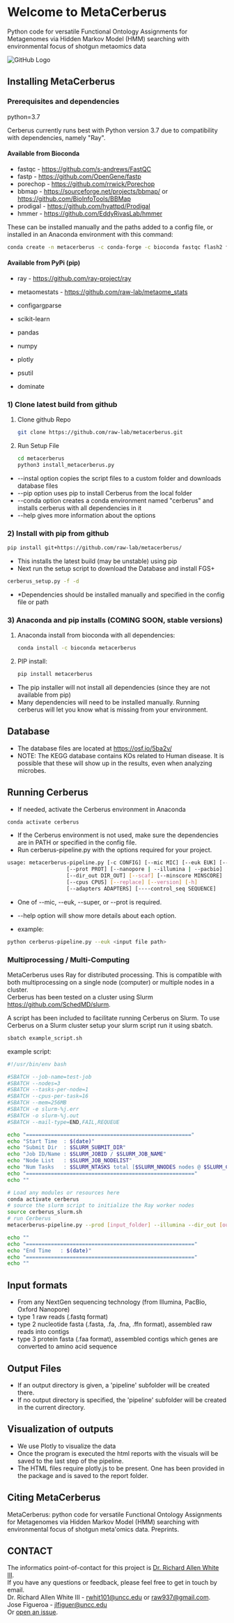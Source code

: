 # Welcome to MetaCerberus

Python code for versatile Functional Ontology Assignments for Metagenomes via Hidden Markov Model (HMM) searching with environmental focus of shotgun metaomics data

![GitHub Logo](cerberus_logo.jpg)

## Installing MetaCerberus

### Prerequisites and dependencies

python=3.7

Cerberus currently runs best with Python version 3.7 due to compatibility with dependencies, namely "Ray".

#### Available from Bioconda

- fastqc - <https://github.com/s-andrews/FastQC>
- fastp - <https://github.com/OpenGene/fastp>
- porechop - <https://github.com/rrwick/Porechop>
- bbmap - <https://sourceforge.net/projects/bbmap/> or <https://github.com/BioInfoTools/BBMap>
- prodigal - <https://github.com/hyattpd/Prodigal>
- hmmer - <https://github.com/EddyRivasLab/hmmer>

These can be installed manually and the paths added to a config file, or installed in an Anaconda environment with this command:

```bash
conda create -n metacerberus -c conda-forge -c bioconda fastqc flash2 fastp porechop bbmap prodigal hmmer pandas numpy plotly scikit-learn dominate configargparse python=3.7 -y
```

#### Available from PyPi (pip)

- ray - <https://github.com/ray-project/ray>
- metaomestats - <https://github.com/raw-lab/metaome_stats>

- configargparse
- scikit-learn
- pandas
- numpy
- plotly
- psutil
- dominate

### 1) Clone latest build from github

1. Clone github Repo

    ```bash
    git clone https://github.com/raw-lab/metacerberus.git
    ```

2. Run Setup File

    ```bash
    cd metacerberus
    python3 install_metacerberus.py
    ```

- --instal option copies the script files to a custom folder and downloads database files
- --pip option uses pip to install Cerberus from the local folder
- --conda option creates a conda environment named "cerberus" and installs cerberus with all dependencies in it
- --help gives more information about the options

### 2) Install with pip from github

```bash
pip install git+https://github.com/raw-lab/metacerberus/
```

- This installs the latest build (may be unstable) using pip
- Next run the setup script to download the Database and install FGS+

```bash
cerberus_setup.py -f -d
```

- *Dependencies should be installed manually and specified in the config file or path

### 3) Anaconda and pip installs (COMING SOON, stable versions)

1. Anaconda install from bioconda with all dependencies:

    ```bash
    conda install -c bioconda metacerberus
    ```

2. PIP install:

    ```bash
    pip install metacerberus
    ```

- The pip installer will not install all dependencies (since they are not available from pip)
- Many dependencies will need to be installed manually. Running cerberus will let you know what is missing from your environment.

## Database

- The database files are located at <https://osf.io/5ba2v/>
- NOTE: The KEGG database contains KOs related to Human disease. It is possible that these will show up in the results, even when analyzing microbes.

## Running Cerberus

- If needed, activate the Cerberus environment in Anaconda

```bash
conda activate cerberus
```

- If the Cerberus environment is not used, make sure the dependencies are in PATH or specified in the config file.
- Run cerberus-pipeline.py with the options required for your project.

```bash
usage: metacerberus-pipeline.py [-c CONFIG] [--mic MIC] [--euk EUK] [--super SUPER]
                   [--prot PROT] [--nanopore | --illumina | --pacbio]
                   [--dir_out DIR_OUT] [--scaf] [--minscore MINSCORE]
                   [--cpus CPUS] [--replace] [--version] [-h]
                   [--adapters ADAPTERS] [----control_seq SEQUENCE]
```

- One of --mic, --euk, --super, or --prot is required.
- --help option will show more details about each option.

- example:

```bash
python cerberus-pipeline.py --euk <input file path> 
```

### Multiprocessing / Multi-Computing

MetaCerberus uses Ray for distributed processing. This is compatible with both multiprocessing on a single node (computer) or multiple nodes in a cluster.  
Cerberus has been tested on a cluster using Slurm <https://github.com/SchedMD/slurm>.  
  
A script has been included to facilitate running Cerberus on Slurm. To use Cerberus on a Slurm cluster setup your slurm script run it using sbatch.  

```bash
sbatch example_script.sh
```

example script:  

```bash
#!/usr/bin/env bash

#SBATCH --job-name=test-job
#SBATCH --nodes=3
#SBATCH --tasks-per-node=1
#SBATCH --cpus-per-task=16
#SBATCH --mem=256MB
#SBATCH -e slurm-%j.err
#SBATCH -o slurm-%j.out
#SBATCH --mail-type=END,FAIL,REQUEUE

echo "====================================================="
echo "Start Time  : $(date)"
echo "Submit Dir  : $SLURM_SUBMIT_DIR"
echo "Job ID/Name : $SLURM_JOBID / $SLURM_JOB_NAME"
echo "Node List   : $SLURM_JOB_NODELIST"
echo "Num Tasks   : $SLURM_NTASKS total [$SLURM_NNODES nodes @ $SLURM_CPUS_ON_NODE CPUs/node]"
echo "======================================================"
echo ""

# Load any modules or resources here
conda activate cerberus
# source the slurm script to initialize the Ray worker nodes
source cerberus_slurm.sh
# run Cerberus
metacerberus-pipeline.py --prod [input_folder] --illumina --dir_out [out_folder]

echo ""
echo "======================================================"
echo "End Time   : $(date)"
echo "======================================================"
echo ""
```

## Input formats

- From any NextGen sequencing technology (from Illumina, PacBio, Oxford Nanopore)
- type 1 raw reads (.fastq format)
- type 2 nucleotide fasta (.fasta, .fa, .fna, .ffn format), assembled raw reads into contigs
- type 3 protein fasta (.faa format), assembled contigs which genes are converted to amino acid sequence

## Output Files

- If an output directory is given, a 'pipeline' subfolder will be created there.
- If no output directory is specified, the 'pipeline' subfolder will be created in the current directory.

## Visualization of outputs

- We use Plotly to visualize the data
- Once the program is executed the html reports with the visuals will be saved to the last step of the pipeline.
- The HTML files require plotly.js to be present. One has been provided in the package and is saved to the report folder.

## Citing MetaCerberus

MetaCerberus: python code for versatile Functional Ontology Assignments for Metagenomes via Hidden Markov Model (HMM) searching with environmental focus of shotgun meta'omics data. Preprints.

## CONTACT

The informatics point-of-contact for this project is [Dr. Richard Allen White III](https://github.com/raw-lab).  
If you have any questions or feedback, please feel free to get in touch by email.  
Dr. Richard Allen White III - rwhit101@uncc.edu or raw937@gmail.com.  
Jose Figueroa - jlfiguer@uncc.edu  
Or [open an issue](https://github.com/raw-lab/metacerberus/issues).  
